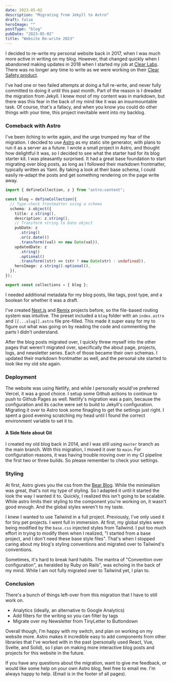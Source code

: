 ```yaml
---
date: 2023-05-02
description: "Migrating from Jekyll to Astro"
draft: false
heroImage: ""
postType: "blog"
pubDate: "2023-05-02"
title: "Website Re-write 2023"
---
```


I decided to re-write my personal website back in 2017, when I was much more active in writing on my blog. However, that changed quickly when I abandoned making updates in 2018 when I started my job at [Clear Labs](https://clearlabs.com). There was no longer any time to write as we were working on their [Clear Safety product](https://www.clearlabs.com/clear-safety/).

I've had one or two failed attempts at doing a full re-write, and never fully committed to doing it until this past month. Part of the reason is I dreaded the migration from Jekyll. I knew most of my content was in markdown, but there was this fear in the back of my mind like it was an insurmountable task. Of course, that's a fallacy, and when you know you could do other things with your time, this project inevitable went into my backlog.

### Comeback with Astro

I've been itching to write again, and the urge trumped my fear of the migration. I decided to use [Astro](https://astro.build) as my static site generator, with plans to run it as a server as a future. I wrote a small project in Astro, and thought how delightful it was, so I decided to see what the starter had for its blog starter kit. I was pleasantly surprised. It had a great base foundation to start migrating over blog posts, as long as I followed their markdown frontmatter, typically written as Yaml. By taking a look at their base schema, I could easily re-adapt the posts and get something rendering on the page write away.

```ts
import { defineCollection, z } from "astro:content";

const blog = defineCollection({
  // Type-check frontmatter using a schema
  schema: z.object({
    title: z.string(),
    description: z.string(),
    // Transform string to Date object
    pubDate: z
      .string()
      .or(z.date())
      .transform((val) => new Date(val)),
    updatedDate: z
      .string()
      .optional()
      .transform((str) => (str ? new Date(str) : undefined)),
    heroImage: z.string().optional(),
  }),
});

export const collections = { blog };
```

I needed additional metadata for my blog posts, like tags, post type, and a boolean for whether it was a draft.

I've created [Next.js](https://nextjs.org/) and [Remix](https://remix.run/) projects before, so the file-based routing system was intuitive. The preset included a `blog` folder with an `index.astro` and `[[...slug]].astro` file pre-filled. This made it super easy for my to figure out what was going on by reading the code and commenting the parts I didn't understand.

<!-- Note to self: write a blog post about reading code. Julia Evans has a great post about this in reference to debugging -->

After the blog posts migrated over, I quickly threw myself into the other pages that weren't migrated over, specifically the about page, projects, logs, and newsletter series. Each of those became their own schemas. I updated their markdown frontmatter as well, and the personal site started to look like my old site again.

### Deployment

The website was using Netlify, and while I personally would've preferred Vercel, it was a good choice. I setup some Github actions to continue to push to Github Pages as well. Netlify's migration was a pain, because the configuration and its cache were set to build to Jekyll's configuration. Migrating it over to Astro took some finagling to get the settings just right. I spent a good evening scratching my head until I found the correct environment variable to set it to.

#### A Side Note about Git

I created my old blog back in 2014, and I was still using `master` branch as the main branch. With this migration, I moved it over to `main`. For configuration reasons, it was having trouble moving over in my CI pipeline the first two or three builds. So please remember to check your settings.

### Styling

At first, Astro gives you the css from the [Bear Blog](https://github.com/HermanMartinus/bearblog/blob/master/LICENSE.md). While the minimalism was great, that's not my type of styling. So I adapted it until it started the look the way I wanted it to. Quickly, I realized this isn't going to be scalable. While astro limits their styling to the component you're working on, it wasn't good enough. And the global styles weren't to my taste.

I knew I wanted to use Tailwind in a full project. Previously, I've only used it for tiny pet projects. I went full in immersion. At first, my global styles were being modified by the `base.css` injected styles from Tailwind. I put too much effort in trying to modify them when I realized, "I started from a base project, and I don't need these base style files". That's when I stopped caring about my blog's styling conventions and migrated over to Tailwind's conventions.

Sometimes, it's hard to break hard habits. The mantra of "Convention over configuration", as heralded by Ruby on Rails", was echoing in the back of my mind. While I am not fully migrated over to Tailwind yet, I plan to.

### Conclusion

There's a bunch of things left-over from this migration that I have to still work on.

- Analytics (ideally, an alternative to Google Analytics)
- Add filters for the writing so you can filter by tags
- Migrate over my Newsletter from TinyLetter to Buttondown

Overall though, I'm happy with my switch, and plan on working on my website more. Astro makes it incredible easy to add components from other libraries that I've worked with in the past (personally used React, Vue, Svelte, and Solid), so I plan on making more interactive blog posts and projects for this website in the future.

If you have any questions about the migration, want to give me feedback, or would like some help on your own Astro blog, feel free to email me. I'm always happy to help. (Email is in the footer of all pages).
